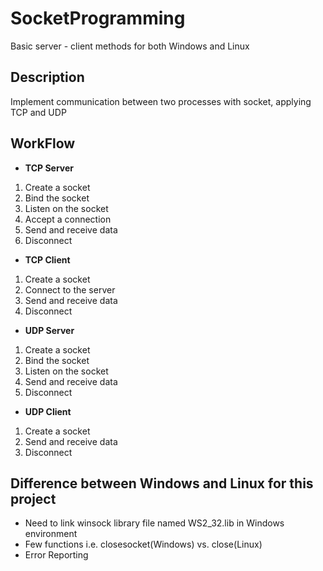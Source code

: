 # SocketProgramming
Basic server - client methods for both Windows and Linux
## Description
Implement communication between two processes with socket, applying TCP and UDP
## WorkFlow
- **TCP Server** 
1. Create a socket
2. Bind the socket
3. Listen on the socket
4. Accept a connection
5. Send and receive data
6. Disconnect
- **TCP Client** 
1. Create a socket
2. Connect to the server
3. Send and receive data
4. Disconnect

- **UDP Server** 
1. Create a socket
2. Bind the socket
3. Listen on the socket
4. Send and receive data
5. Disconnect
- **UDP Client** 
1. Create a socket
2. Send and receive data
3. Disconnect

## Difference between Windows and Linux for this project
- Need to link winsock library file named WS2_32.lib in Windows environment
- Few functions i.e. closesocket(Windows) vs. close(Linux)
- Error Reporting
